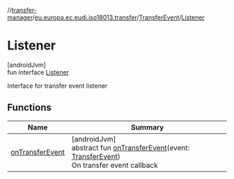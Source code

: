 //[transfer-manager](../../../../index.md)/[eu.europa.ec.eudi.iso18013.transfer](../../index.md)/[TransferEvent](../index.md)/[Listener](index.md)

# Listener

[androidJvm]\
fun interface [Listener](index.md)

Interface for transfer event listener

## Functions

| Name                                    | Summary                                                                                                                                 |
|-----------------------------------------|-----------------------------------------------------------------------------------------------------------------------------------------|
| [onTransferEvent](on-transfer-event.md) | [androidJvm]<br>abstract fun [onTransferEvent](on-transfer-event.md)(event: [TransferEvent](../index.md))<br>On transfer event callback |
